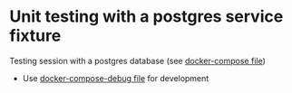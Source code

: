 # Unit testing with a postgres service fixture

Testing session with a postgres database (see [docker-compose file](docker-compose.yml))

- Use [docker-compose-debug file](docker-compose.debug.yml) for development
